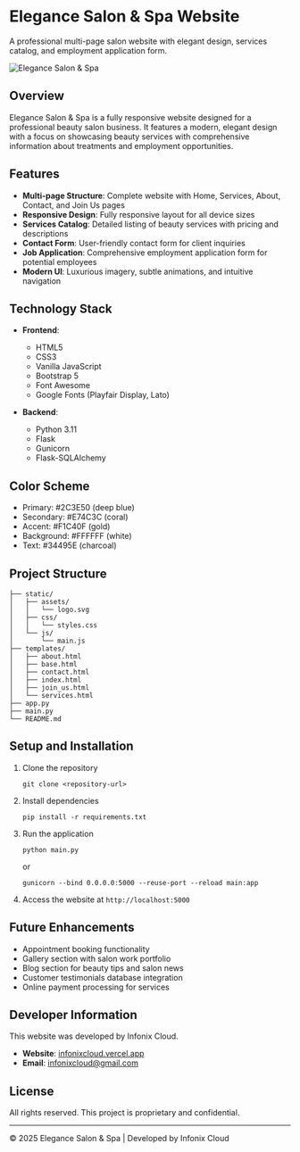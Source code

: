# Elegance Salon & Spa Website

A professional multi-page salon website with elegant design, services catalog, and employment application form.

![Elegance Salon & Spa](static/assets/logo.svg)

## Overview

Elegance Salon & Spa is a fully responsive website designed for a professional beauty salon business. It features a modern, elegant design with a focus on showcasing beauty services with comprehensive information about treatments and employment opportunities.

## Features

- **Multi-page Structure**: Complete website with Home, Services, About, Contact, and Join Us pages
- **Responsive Design**: Fully responsive layout for all device sizes
- **Services Catalog**: Detailed listing of beauty services with pricing and descriptions
- **Contact Form**: User-friendly contact form for client inquiries
- **Job Application**: Comprehensive employment application form for potential employees
- **Modern UI**: Luxurious imagery, subtle animations, and intuitive navigation

## Technology Stack

- **Frontend**:
  - HTML5
  - CSS3
  - Vanilla JavaScript
  - Bootstrap 5
  - Font Awesome
  - Google Fonts (Playfair Display, Lato)

- **Backend**:
  - Python 3.11
  - Flask
  - Gunicorn
  - Flask-SQLAlchemy

## Color Scheme

- Primary: #2C3E50 (deep blue)
- Secondary: #E74C3C (coral)
- Accent: #F1C40F (gold)
- Background: #FFFFFF (white)
- Text: #34495E (charcoal)

## Project Structure

```
├── static/
│   ├── assets/
│   │   └── logo.svg
│   ├── css/
│   │   └── styles.css
│   └── js/
│       └── main.js
├── templates/
│   ├── about.html
│   ├── base.html
│   ├── contact.html
│   ├── index.html
│   ├── join_us.html
│   └── services.html
├── app.py
├── main.py
└── README.md
```

## Setup and Installation

1. Clone the repository
   ```
   git clone <repository-url>
   ```

2. Install dependencies
   ```
   pip install -r requirements.txt
   ```

3. Run the application
   ```
   python main.py
   ```
   or
   ```
   gunicorn --bind 0.0.0.0:5000 --reuse-port --reload main:app
   ```

4. Access the website at `http://localhost:5000`

## Future Enhancements

- Appointment booking functionality
- Gallery section with salon work portfolio
- Blog section for beauty tips and salon news
- Customer testimonials database integration
- Online payment processing for services

## Developer Information

This website was developed by Infonix Cloud.

- **Website**: [infonixcloud.vercel.app](https://infonixcloud.vercel.app)
- **Email**: [infonixcloud@gmail.com](mailto:infonixcloud@gmail.com)

## License

All rights reserved. This project is proprietary and confidential.

---

© 2025 Elegance Salon & Spa | Developed by Infonix Cloud